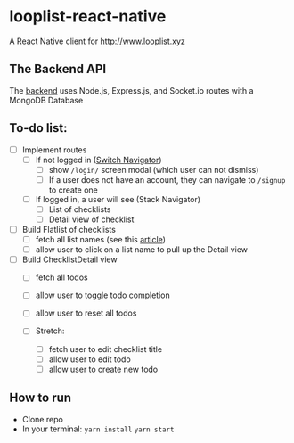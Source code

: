 # looplist-react-native
A React Native client for http://www.looplist.xyz

## The Backend API
The [backend](https://github.com/nsafai/looplist) uses Node.js, Express.js, and Socket.io routes with a MongoDB Database
  
  
## To-do list:
- [ ] Implement routes
  - [ ] If not logged in ([Switch Navigator](https://reactnavigation.org/docs/en/auth-flow.html))
    - [ ] show `/login/` screen modal (which user can not dismiss)
    - [ ] If a user does not have an account, they can navigate to `/signup` to create one

  - [ ] If logged in, a user will see (Stack Navigator)
    - [ ] List of checklists
    - [ ] Detail view of checklist 
    
- [ ] Build Flatlist of checklists
    - [ ] fetch all list names (see this [article](https://hackernoon.com/a-simple-messaging-app-with-react-native-and-socket-io-e1cae3df7bda))
    - [ ] allow user to click on a list name to pull up the Detail view
    
- [ ] Build ChecklistDetail view
    - [ ] fetch all todos
    - [ ] allow user to toggle todo completion
    - [ ] allow user to reset all todos
    
    - [ ] Stretch:
      - [ ] fetch user to edit checklist title
      - [ ] allow user to edit todo
      - [ ] allow user to create new todo

## How to run
- Clone repo
- In your terminal:
`yarn install`
`yarn start`
